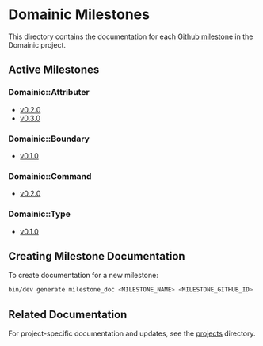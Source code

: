 # Domainic Milestones

This directory contains the documentation for each [Github milestone](https://github.com/domainic/domainic/milestones)
in the Domainic project.

## Active Milestones

### Domainic::Attributer

* [v0.2.0](./domainic-attributer-v0.2.0.md)
* [v0.3.0](./domainic-attributer-v0.3.0.md)

### Domainic::Boundary

* [v0.1.0](./domainic-boundary-v0.1.0.md)

### Domainic::Command

* [v0.2.0](./domainic-command-v0.2.0.md)

### Domainic::Type

* [v0.1.0](./domainic-type-v0.1.0.md)

## Creating Milestone Documentation

To create documentation for a new milestone:

```bash
bin/dev generate milestone_doc <MILESTONE_NAME> <MILESTONE_GITHUB_ID>
```

## Related Documentation

For project-specific documentation and updates, see the [projects](../projects) directory.
